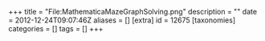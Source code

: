 +++
title = "File:MathematicaMazeGraphSolving.png"
description = ""
date = 2012-12-24T09:07:46Z
aliases = []
[extra]
id = 12675
[taxonomies]
categories = []
tags = []
+++


